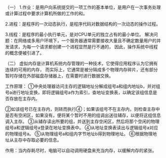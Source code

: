 （一）
1.作业：是用户向系统提交的一项工作的基本单位，是用户在一次事务处理或计算过程中要求计算机所做的工作的和。

2.进程：是程序的一次动态执行，是程序代码对数据结构的一次动态的操作过程。

3.线程：是程序的最小执行单元，是对CPU单元的独立占有的最小单位。
解决问题：在网络或多用户环境下，一个服务器通常需要接收大量且不确定数量用户的并发请求，为每一个请求都创建一个进程显然是行不通的，
因此，操作系统中线程的概念便被引进了。


（二）
虚拟内存是计算机系统内存管理的一种技术，它使得应用程序认为它拥有连续的可用的内存，
而实际上，它通常是被分隔成多个物理内存碎片，还有部分暂时存储在外部磁盘存储器上，在需要时进行数据交换。


工作原理：
①中央处理器访问主存的逻辑地址分解成组号a和组内地址b，并对组号a进行地址变换，即将逻辑组号a作为索引，查地址变换表，以确定该组信息是否存放在主存内。

②如该组号已在主存内，则转而执行④；如果该组号不在主存内，则检查主存中是否有空闲区，如果没有，便将某个暂时不用的组调出送往辅存，以便将这组信息调入主存。
③从辅存读出所要的组，并送到主存空闲区，然后将那个空闲的物理组号a和逻辑组号a登录在地址变换表中。
④从地址变换表读出与逻辑组号a对应的物理组号a。
⑤从物理组号a和组内字节地址b得到物理地址。
⑥根据物理地址从主存中存取必要的信息。


作用：当内存耗尽时，电脑可以自动调用硬盘来充当内存，以缓解内存的紧张。

